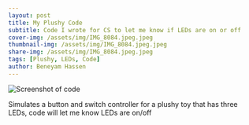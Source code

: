 ```yaml
---
layout: post
title: My Plushy Code
subtitle: Code I wrote for CS to let me know if LEDs are on or off
cover-img: /assets/img/IMG_8084.jpeg.jpeg
thumbnail-img: /assets/img/IMG_8084.jpeg.jpeg
share-img: /assets/img/IMG_8084.jpeg.jpeg
tags: [Plushy, LEDs, Code]
author: Beneyam Hassen
---
```

![Screenshot of code](https://beneyam-hassen.github.io/assets/img/IMG_8084.jpeg)

Simulates a button and switch controller for a plushy toy that has three LEDs, code will let me know LEDs are on/off

